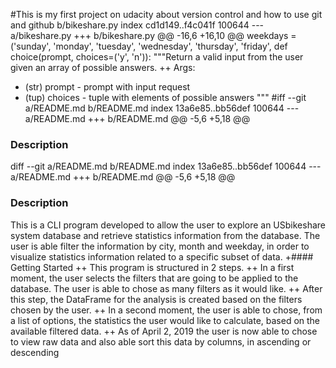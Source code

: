 #This is my first project on udacity about version control and how to use git and github
b/bikeshare.py
index cd1d149..f4c041f 100644
--- a/bikeshare.py
+++ b/bikeshare.py
@@ -16,6 +16,10 @@ weekdays =
('sunday', 'monday', 'tuesday',
'wednesday', 'thursday', 'friday',
def choice(prompt, choices=('y',
'n')):
"""Return a valid input from the
user given an array of possible
answers.
++
Args:
+ (str) prompt - prompt with
input request
+ (tup) choices - tuple with
elements of possible answers
"""
#iff --git a/README.md
b/README.md
index 13a6e85..bb56def 100644
--- a/README.md
+++ b/README.md
@@ -5,6 +5,18 @@
### Description
diff --git a/README.md
b/README.md
index 13a6e85..bb56def 100644
--- a/README.md
+++ b/README.md
@@ -5,6 +5,18 @@
### Description
This is a CLI program developed
to
allow the user to explore an USbikeshare system database and
retrieve statistics information
from
the database. The user is able
filter
the information by city, month
and
weekday, in order to visualize
statistics information related to a
specific subset of data.
+#### Getting Started
++
This program is structured in 2
steps.
++
In a first moment, the user selects
the filters that are going to be
applied to the database. The user
is
able to chose as many filters as it
would like.
++
After this step, the DataFrame for
the analysis is created based on
the
filters chosen by the user.
++
In a second moment, the user is
able to chose, from a list of
options,
the statistics the user would like
to
calculate, based on the available
filtered data.
++
As of April 2, 2019 the user is now
able to chose to view raw data
and
also able sort this data by
columns,
in ascending or descending

